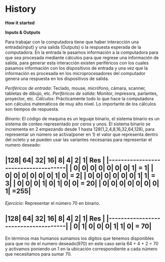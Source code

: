 # History

**How it started**

**Inputs & Outputs**

Para trabajar con la computadora tiene que haber interacción una entrada(input) y una salida (Outputs) o la respuesta esperada de la computadora. En la entrada le pasamos información a la computadora para que sea procesada mediante cálculos para que regrese una información de salida, para generar esta interacción existen periféricos con los cuales pasamos información con los dispositivos de entrada y una vez que la información es procesada en los microprocesadores del computador genera una respuesta en los dispositivos de salida.

_Periféricos de entrada_: Teclado, mouse, micrófono, cámara, scanner, tabletas de dibujo, etc.
_Periféricos de salida_: Monitor, impresora, parlantes, proyector, etc.
_Cálculos_: Prácticamente todo lo que hace la computadora son cálculos matemáticos de muy alto nivel. Lo importante de los cálculos son tiempos de respuesta.

_Binario_: El código de maquina es un leguaje binario, el sistema binario es un sistema de conteo representado por ceros y unos. El sistema binario se incrementa en 2 empezando desde 1 hasta 128(1,2,4,8,16,32,64,128), para representar un número se activa(poner en 1) el valor que representa dentro del octeto y se pueden usar las variantes necesarias para representar el numero deseado:

|128| 64| 32| 16|  8|  4|  2|  1| Res |
|-------------------------------------|
|  0|  0|  0|  0|  0|  0|  0|  1| =  1|
|  0|  0|  0|  0|  0|  0|  1|  0| =  2|
|  0|  0|  0|  0|  0|  0|  1|  1| =  3|
|  0|  0|  0|  1|  0|  1|  0|  0| = 20|
|  0|  0|  0|  0|  0|  0|  0|  1| =255|
---------------------------------------

_Ejercicio_: Representar el número 70 en binario.

|128| 64| 32| 16|  8|  4|  2|  1| Res |
|-------------------------------------|
|  0|  1|  0|  0|  0|  1|  1|  0| = 70|
---------------------------------------

En términos mas humanos sumamos los dígitos que tenemos disponibles para que no de el numero deseado(970) en este caso sería 64 + 4 + 2 = 70 y activamos poniendo un 1 en la ubicación correspondiente a cada número que necesitamos para sumar 70.
